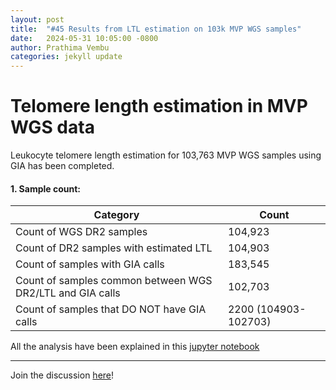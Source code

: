 ```yaml
---
layout: post
title:  "#45 Results from LTL estimation on 103k MVP WGS samples"
date:   2024-05-31 10:05:00 -0800
author: Prathima Vembu 
categories: jekyll update
---
```


# Telomere length estimation in MVP WGS data 
Leukocyte telomere length estimation for 103,763 MVP WGS samples using GIA has been completed.


#### 1. Sample count:
|Category|Count|
|-|-|
|Count of WGS DR2 samples|104,923| 
|Count of DR2 samples with estimated LTL|104,903|
|Count of samples with GIA calls|183,545|
|Count of samples common between WGS DR2/LTL and GIA calls|102,703|
|Count of samples that DO NOT have GIA calls | 2200 (104903-102703)|


All the analysis have been explained in this [jupyter notebook](https://github.com/va-big-data-genomics/mvp-telomere-analysis/blob/main/analysis-pipeline/LTL_analysis_GIA_104k.ipynb)

---

Join the discussion [here]()!